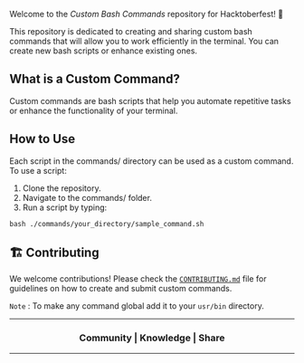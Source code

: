 Welcome to the *Custom Bash Commands* repository for Hacktoberfest! 🎉

This repository is dedicated to creating and sharing custom bash commands that will allow you to work efficiently in the terminal. You can create new bash scripts or enhance existing ones.

## What is a Custom Command?

Custom commands are bash scripts that help you automate repetitive tasks or enhance the functionality of your terminal.

## How to Use

Each script in the commands/ directory can be used as a custom command. To use a script:

1. Clone the repository.
2. Navigate to the commands/ folder.
3. Run a script by typing:

```
bash ./commands/your_directory/sample_command.sh
```

## 🏗️ Contributing

We welcome contributions! Please check the [`CONTRIBUTING.md`](https://github.com/Walchand-Linux-Users-Group/custom-command/blob/master/CONTRIBUTING.md) file for guidelines on how to create and submit custom commands.


`Note` : To make any command global add it to your `usr/bin` directory.

---

<div align="center"><h3>Community | Knowledge | Share</h3></div>

---
